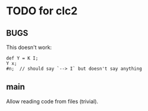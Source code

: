 # TODO for clc2

## BUGS

This doesn't work:

```
def Y = K I;
Y x;
#n;  // should say `--> I` but doesn't say anything
```

## main

Allow reading code from files (trivial).
